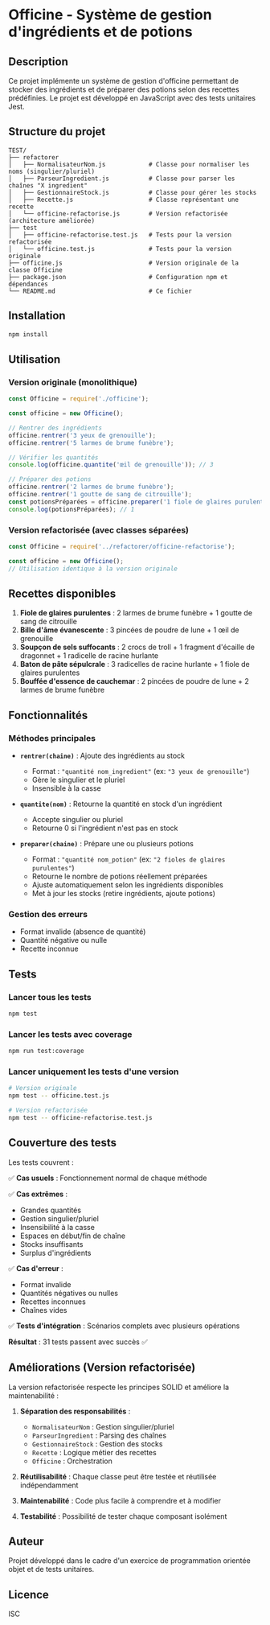 # Officine - Système de gestion d'ingrédients et de potions

## Description

Ce projet implémente un système de gestion d'officine permettant de stocker des ingrédients et de préparer des potions selon des recettes prédéfinies. Le projet est développé en JavaScript avec des tests unitaires Jest.

## Structure du projet

```
TEST/
├── refactorer
│   ├── NormalisateurNom.js            # Classe pour normaliser les noms (singulier/pluriel)
│   ├── ParseurIngredient.js           # Classe pour parser les chaînes "X ingredient"
│   ├── GestionnaireStock.js           # Classe pour gérer les stocks
│   ├── Recette.js                     # Classe représentant une recette
│   └── officine-refactorise.js        # Version refactorisée (architecture améliorée)
├── test
│   ├── officine-refactorise.test.js   # Tests pour la version refactorisée
│   └── officine.test.js               # Tests pour la version originale
├── officine.js                        # Version originale de la classe Officine
├── package.json                       # Configuration npm et dépendances
└── README.md                          # Ce fichier
```

## Installation

```bash
npm install
```

## Utilisation

### Version originale (monolithique)

```javascript
const Officine = require('./officine');

const officine = new Officine();

// Rentrer des ingrédients
officine.rentrer('3 yeux de grenouille');
officine.rentrer('5 larmes de brume funèbre');

// Vérifier les quantités
console.log(officine.quantite('œil de grenouille')); // 3

// Préparer des potions
officine.rentrer('2 larmes de brume funèbre');
officine.rentrer('1 goutte de sang de citrouille');
const potionsPréparées = officine.preparer('1 fiole de glaires purulentes');
console.log(potionsPréparées); // 1
```

### Version refactorisée (avec classes séparées)

```javascript
const Officine = require('../refactorer/officine-refactorise');

const officine = new Officine();
// Utilisation identique à la version originale
```

## Recettes disponibles

1. **Fiole de glaires purulentes** : 2 larmes de brume funèbre + 1 goutte de sang de citrouille
2. **Bille d'âme évanescente** : 3 pincées de poudre de lune + 1 œil de grenouille
3. **Soupçon de sels suffocants** : 2 crocs de troll + 1 fragment d'écaille de dragonnet + 1 radicelle de racine hurlante
4. **Baton de pâte sépulcrale** : 3 radicelles de racine hurlante + 1 fiole de glaires purulentes
5. **Bouffée d'essence de cauchemar** : 2 pincées de poudre de lune + 2 larmes de brume funèbre

## Fonctionnalités

### Méthodes principales

- **`rentrer(chaine)`** : Ajoute des ingrédients au stock
  - Format : `"quantité nom_ingredient"` (ex: `"3 yeux de grenouille"`)
  - Gère le singulier et le pluriel
  - Insensible à la casse

- **`quantite(nom)`** : Retourne la quantité en stock d'un ingrédient
  - Accepte singulier ou pluriel
  - Retourne 0 si l'ingrédient n'est pas en stock

- **`preparer(chaine)`** : Prépare une ou plusieurs potions
  - Format : `"quantité nom_potion"` (ex: `"2 fioles de glaires purulentes"`)
  - Retourne le nombre de potions réellement préparées
  - Ajuste automatiquement selon les ingrédients disponibles
  - Met à jour les stocks (retire ingrédients, ajoute potions)

### Gestion des erreurs

- Format invalide (absence de quantité)
- Quantité négative ou nulle
- Recette inconnue

## Tests

### Lancer tous les tests

```bash
npm test
```

### Lancer les tests avec coverage

```bash
npm run test:coverage
```

### Lancer uniquement les tests d'une version

```bash
# Version originale
npm test -- officine.test.js

# Version refactorisée
npm test -- officine-refactorise.test.js
```

## Couverture des tests

Les tests couvrent :

✅ **Cas usuels** : Fonctionnement normal de chaque méthode

✅ **Cas extrêmes** : 
- Grandes quantités
- Gestion singulier/pluriel
- Insensibilité à la casse
- Espaces en début/fin de chaîne
- Stocks insuffisants
- Surplus d'ingrédients

✅ **Cas d'erreur** :
- Format invalide
- Quantités négatives ou nulles
- Recettes inconnues
- Chaînes vides

✅ **Tests d'intégration** : Scénarios complets avec plusieurs opérations

**Résultat** : 31 tests passent avec succès ✅

## Améliorations (Version refactorisée)

La version refactorisée respecte les principes SOLID et améliore la maintenabilité :

1. **Séparation des responsabilités** :
   - `NormalisateurNom` : Gestion singulier/pluriel
   - `ParseurIngredient` : Parsing des chaînes
   - `GestionnaireStock` : Gestion des stocks
   - `Recette` : Logique métier des recettes
   - `Officine` : Orchestration

2. **Réutilisabilité** : Chaque classe peut être testée et réutilisée indépendamment

3. **Maintenabilité** : Code plus facile à comprendre et à modifier

4. **Testabilité** : Possibilité de tester chaque composant isolément

## Auteur

Projet développé dans le cadre d'un exercice de programmation orientée objet et de tests unitaires.

## Licence

ISC
